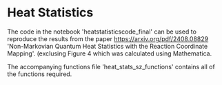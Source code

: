# Heat Statistics

The code in the notebook 'heatstatisticscode_final' can be used to reproduce the results from the paper https://arxiv.org/pdf/2408.08829 'Non-Markovian Quantum Heat Statistics with the Reaction Coordinate Mapping'. (exclusing Figure 4 which was calculated using Mathematica.

The accompanying functions file 'heat_stats_sz_functions' contains all of the functions required.


